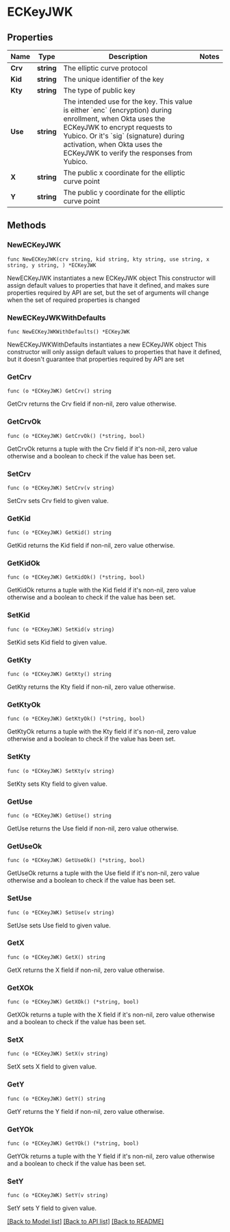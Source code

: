 # ECKeyJWK

## Properties

Name | Type | Description | Notes
------------ | ------------- | ------------- | -------------
**Crv** | **string** | The elliptic curve protocol | 
**Kid** | **string** | The unique identifier of the key | 
**Kty** | **string** | The type of public key | 
**Use** | **string** | The intended use for the key. This value is either &#x60;enc&#x60; (encryption) during enrollment, when Okta uses the ECKeyJWK to encrypt requests to Yubico. Or it&#39;s &#x60;sig&#x60; (signature) during activation, when Okta uses the ECKeyJWK to verify the responses from Yubico. | 
**X** | **string** | The public x coordinate for the elliptic curve point | 
**Y** | **string** | The public y coordinate for the elliptic curve point | 

## Methods

### NewECKeyJWK

`func NewECKeyJWK(crv string, kid string, kty string, use string, x string, y string, ) *ECKeyJWK`

NewECKeyJWK instantiates a new ECKeyJWK object
This constructor will assign default values to properties that have it defined,
and makes sure properties required by API are set, but the set of arguments
will change when the set of required properties is changed

### NewECKeyJWKWithDefaults

`func NewECKeyJWKWithDefaults() *ECKeyJWK`

NewECKeyJWKWithDefaults instantiates a new ECKeyJWK object
This constructor will only assign default values to properties that have it defined,
but it doesn't guarantee that properties required by API are set

### GetCrv

`func (o *ECKeyJWK) GetCrv() string`

GetCrv returns the Crv field if non-nil, zero value otherwise.

### GetCrvOk

`func (o *ECKeyJWK) GetCrvOk() (*string, bool)`

GetCrvOk returns a tuple with the Crv field if it's non-nil, zero value otherwise
and a boolean to check if the value has been set.

### SetCrv

`func (o *ECKeyJWK) SetCrv(v string)`

SetCrv sets Crv field to given value.


### GetKid

`func (o *ECKeyJWK) GetKid() string`

GetKid returns the Kid field if non-nil, zero value otherwise.

### GetKidOk

`func (o *ECKeyJWK) GetKidOk() (*string, bool)`

GetKidOk returns a tuple with the Kid field if it's non-nil, zero value otherwise
and a boolean to check if the value has been set.

### SetKid

`func (o *ECKeyJWK) SetKid(v string)`

SetKid sets Kid field to given value.


### GetKty

`func (o *ECKeyJWK) GetKty() string`

GetKty returns the Kty field if non-nil, zero value otherwise.

### GetKtyOk

`func (o *ECKeyJWK) GetKtyOk() (*string, bool)`

GetKtyOk returns a tuple with the Kty field if it's non-nil, zero value otherwise
and a boolean to check if the value has been set.

### SetKty

`func (o *ECKeyJWK) SetKty(v string)`

SetKty sets Kty field to given value.


### GetUse

`func (o *ECKeyJWK) GetUse() string`

GetUse returns the Use field if non-nil, zero value otherwise.

### GetUseOk

`func (o *ECKeyJWK) GetUseOk() (*string, bool)`

GetUseOk returns a tuple with the Use field if it's non-nil, zero value otherwise
and a boolean to check if the value has been set.

### SetUse

`func (o *ECKeyJWK) SetUse(v string)`

SetUse sets Use field to given value.


### GetX

`func (o *ECKeyJWK) GetX() string`

GetX returns the X field if non-nil, zero value otherwise.

### GetXOk

`func (o *ECKeyJWK) GetXOk() (*string, bool)`

GetXOk returns a tuple with the X field if it's non-nil, zero value otherwise
and a boolean to check if the value has been set.

### SetX

`func (o *ECKeyJWK) SetX(v string)`

SetX sets X field to given value.


### GetY

`func (o *ECKeyJWK) GetY() string`

GetY returns the Y field if non-nil, zero value otherwise.

### GetYOk

`func (o *ECKeyJWK) GetYOk() (*string, bool)`

GetYOk returns a tuple with the Y field if it's non-nil, zero value otherwise
and a boolean to check if the value has been set.

### SetY

`func (o *ECKeyJWK) SetY(v string)`

SetY sets Y field to given value.



[[Back to Model list]](../README.md#documentation-for-models) [[Back to API list]](../README.md#documentation-for-api-endpoints) [[Back to README]](../README.md)



